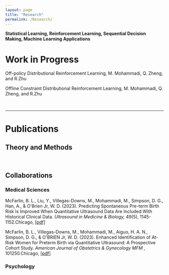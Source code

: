 ```yaml
---
layout: page
title: "Research"
permalink: /Research/
---
```

**Statistical Learning, Reinforcement Learning, Sequential Decision Making,  Machine Learning Applications**
<br/>

<html>
<body>

<h1>Work in Progress</h1>
<p>Off-policy Distributional Reinforcement Learning, M. Mohammadi, Q. Zheng, and R.Zhu</p>
<p>Offline Constraint Distributional Reinforcement Learning, M. Mohammadi, Q. Zheng, and R.Zhu</p>
<br/>
<hr />
<h1>Publications</h1>
<h2>Theory and Methods</h2>
<br/>

<h2>Collaborations</h2>
<h3>Medical Sciences</h3>
<p>McFarlin, B. L., Liu, Y., Villegas-Downs, M., Mohammadi, M., Simpson, D. G., Han, A., & O'Brien Jr, W. D. (2023). Predicting Spontaneous Pre-term Birth Risk Is Improved When Quantitative Ultrasound Data Are Included With Historical Clinical Data. <i>Ultrasound in Medicine & Biology,</i> 49(5), 1145-1152.Chicago, <a href="https://www.sciencedirect.com/science/article/abs/pii/S0301562922006834" target="_blank"> [pdf]</a>  </p>
<p>McFarlin, B. L., Villegas-Downs, M., Mohammadi, M., Aiguo, H. A. N., Simpson, D. G., & O'BRIEN Jr, W. D. (2023). Enhanced Identification of At-Risk Women for Preterm Birth via Quantitative Ultrasound: A Prospective Cohort Study. <i>American Journal of Obstetrics & Gynecology MFM </i>, 101250.Chicago, <a href="https://www.sciencedirect.com/science/article/abs/pii/S2589933323003920" target="_blank"> [pdf]</a>  </p>

<h3>Psychology</h3>

</body>
</html>
